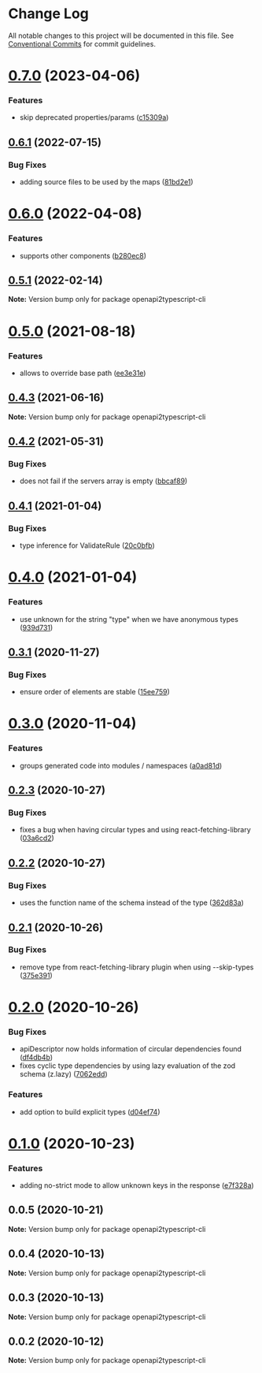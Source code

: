 # Change Log

All notable changes to this project will be documented in this file.
See [Conventional Commits](https://conventionalcommits.org) for commit guidelines.

# [0.7.0](https://github.com/RedHatInsights/insights-common-typescript/compare/openapi2typescript-cli@0.6.1...openapi2typescript-cli@0.7.0) (2023-04-06)


### Features

* skip deprecated properties/params ([c15309a](https://github.com/RedHatInsights/insights-common-typescript/commit/c15309a13be87d348f79bffdbad881ec52d15234))





## [0.6.1](https://github.com/RedHatInsights/insights-common-typescript/compare/openapi2typescript-cli@0.6.0...openapi2typescript-cli@0.6.1) (2022-07-15)


### Bug Fixes

* adding source files to be used by the maps ([81bd2e1](https://github.com/RedHatInsights/insights-common-typescript/commit/81bd2e1ef42c3afa5b02892e83affd145edf0992))





# [0.6.0](https://github.com/RedHatInsights/insights-common-typescript/compare/openapi2typescript-cli@0.5.1...openapi2typescript-cli@0.6.0) (2022-04-08)


### Features

* supports other components ([b280ec8](https://github.com/RedHatInsights/insights-common-typescript/commit/b280ec8e06ba4b822aaf8c935c650220e2bccb6f))





## [0.5.1](https://github.com/RedHatInsights/insights-common-typescript/compare/openapi2typescript-cli@0.5.0...openapi2typescript-cli@0.5.1) (2022-02-14)

**Note:** Version bump only for package openapi2typescript-cli





# [0.5.0](https://github.com/RedHatInsights/insights-common-typescript/compare/openapi2typescript-cli@0.4.3...openapi2typescript-cli@0.5.0) (2021-08-18)


### Features

* allows to override base path ([ee3e31e](https://github.com/RedHatInsights/insights-common-typescript/commit/ee3e31ee843f8fa216f4fdd9a22231b9640b5029))





## [0.4.3](https://github.com/RedHatInsights/insights-common-typescript/compare/openapi2typescript-cli@0.4.2...openapi2typescript-cli@0.4.3) (2021-06-16)

**Note:** Version bump only for package openapi2typescript-cli





## [0.4.2](https://github.com/RedHatInsights/insights-common-typescript/compare/openapi2typescript-cli@0.4.1...openapi2typescript-cli@0.4.2) (2021-05-31)


### Bug Fixes

* does not fail if the servers array is empty ([bbcaf89](https://github.com/RedHatInsights/insights-common-typescript/commit/bbcaf89242b9262c8a726436962eab138d3ed1ca))





## [0.4.1](https://github.com/RedHatInsights/insights-common-typescript/compare/openapi2typescript-cli@0.4.0...openapi2typescript-cli@0.4.1) (2021-01-04)


### Bug Fixes

* type inference for ValidateRule ([20c0bfb](https://github.com/RedHatInsights/insights-common-typescript/commit/20c0bfbedb8eb065d0dcf50f91cfe29afec1ec70))





# [0.4.0](https://github.com/RedHatInsights/insights-common-typescript/compare/openapi2typescript-cli@0.3.1...openapi2typescript-cli@0.4.0) (2021-01-04)


### Features

* use unknown for the string "type" when we have anonymous types ([939d731](https://github.com/RedHatInsights/insights-common-typescript/commit/939d731eefb395f74af6447d4bc426611d8d83a2))





## [0.3.1](https://github.com/RedHatInsights/insights-common-typescript/compare/openapi2typescript-cli@0.3.0...openapi2typescript-cli@0.3.1) (2020-11-27)


### Bug Fixes

* ensure order of elements are stable ([15ee759](https://github.com/RedHatInsights/insights-common-typescript/commit/15ee7598255f48667f43f7e46aa5003ea9f579be))





# [0.3.0](https://github.com/RedHatInsights/insights-common-typescript/compare/openapi2typescript-cli@0.2.3...openapi2typescript-cli@0.3.0) (2020-11-04)


### Features

* groups generated code into modules / namespaces ([a0ad81d](https://github.com/RedHatInsights/insights-common-typescript/commit/a0ad81d5fe3e223eb164f28d5a3723349b3b8f05))





## [0.2.3](https://github.com/RedHatInsights/insights-common-typescript/compare/openapi2typescript-cli@0.2.2...openapi2typescript-cli@0.2.3) (2020-10-27)


### Bug Fixes

* fixes a bug when having circular types and using react-fetching-library ([03a6cd2](https://github.com/RedHatInsights/insights-common-typescript/commit/03a6cd2ea00d7c2382fe9ca457858a8c21235fff))





## [0.2.2](https://github.com/RedHatInsights/insights-common-typescript/compare/openapi2typescript-cli@0.2.1...openapi2typescript-cli@0.2.2) (2020-10-27)


### Bug Fixes

* uses the function name of the schema instead of the type ([362d83a](https://github.com/RedHatInsights/insights-common-typescript/commit/362d83a6d702faaffbf0056f62f73dffb6543333))





## [0.2.1](https://github.com/RedHatInsights/insights-common-typescript/compare/openapi2typescript-cli@0.2.0...openapi2typescript-cli@0.2.1) (2020-10-26)


### Bug Fixes

* remove type from react-fetching-library plugin when using --skip-types ([375e391](https://github.com/RedHatInsights/insights-common-typescript/commit/375e391ef22ddead5d282560eef5742758e0a3aa))





# [0.2.0](https://github.com/RedHatInsights/insights-common-typescript/compare/openapi2typescript-cli@0.1.0...openapi2typescript-cli@0.2.0) (2020-10-26)


### Bug Fixes

* apiDescriptor now holds information of circular dependencies found ([df4db4b](https://github.com/RedHatInsights/insights-common-typescript/commit/df4db4bfc7b3f02185e64fbcdc8d71e1f47f8615))
* fixes cyclic type dependencies by using lazy evaluation of the zod schema (z.lazy) ([7062edd](https://github.com/RedHatInsights/insights-common-typescript/commit/7062eddd59399f1cfd19d7b49fc9f5c548fbc0d1))


### Features

* add option to build explicit types ([d04ef74](https://github.com/RedHatInsights/insights-common-typescript/commit/d04ef74dd6b8ec09d9d9704f5e4fe24be9201dd3))





# [0.1.0](https://github.com/RedHatInsights/insights-common-typescript/compare/openapi2typescript-cli@0.0.5...openapi2typescript-cli@0.1.0) (2020-10-23)


### Features

* adding no-strict mode to allow unknown keys in the response ([e7f328a](https://github.com/RedHatInsights/insights-common-typescript/commit/e7f328a8395e8a08b70926427faf22b0b883457d))





## 0.0.5 (2020-10-21)

**Note:** Version bump only for package openapi2typescript-cli





## 0.0.4 (2020-10-13)

**Note:** Version bump only for package openapi2typescript-cli





## 0.0.3 (2020-10-13)

**Note:** Version bump only for package openapi2typescript-cli





## 0.0.2 (2020-10-12)

**Note:** Version bump only for package openapi2typescript-cli
